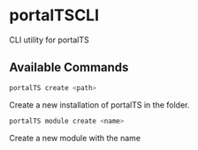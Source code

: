 # portalTSCLI
CLI utility for portalTS



## Available Commands

```bash
portalTS create <path>
```

Create a new installation of portalTS in the <path> folder. 


```bash
portalTS module create <name>
```

Create a new module with the name <name>

